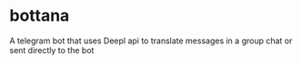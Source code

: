 # bottana
A telegram bot that uses Deepl api to translate messages in a group chat or sent directly to the bot